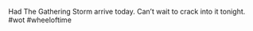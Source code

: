 <!--
id: 225598174
link: http://kevinisom.info/post/225598174/had-the-gathering-storm-arrive-today-cant-wait
slug: had-the-gathering-storm-arrive-today-cant-wait
date: Wed Oct 28 2009 17:43:51 GMT+1300 (NZDT)
raw: {"blog_name":"kevinisom","id":225598174,"post_url":"http://kevinisom.info/post/225598174/had-the-gathering-storm-arrive-today-cant-wait","slug":"had-the-gathering-storm-arrive-today-cant-wait","type":"text","date":"2009-10-28 04:43:51 GMT","timestamp":1256705031,"state":"published","format":"html","reblog_key":"Z4NUr8UX","tags":[],"short_url":"http://tmblr.co/Zw68YyDSbhU","highlighted":[],"feed_item":"http://twitter.com/kev_nz/statuses/5221898845","from_feed_id":"650289","note_count":1,"title":null,"body":"<p>Had The Gathering Storm arrive today. Can&#8217;t wait to crack into it tonight. #wot #wheeloftime</p>"}
publish: 2009-10-028
tags: 
title: null
-->


Had The Gathering Storm arrive today. Can’t wait to crack into it
tonight. \#wot \#wheeloftime


